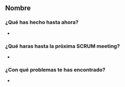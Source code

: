 ## Nombre
### ¿Qué has hecho hasta ahora?
- 
### ¿Qué haras hasta la próxima SCRUM meeting?
- 
### ¿Con qué problemas te has encontrado?
- 
<br><br>

